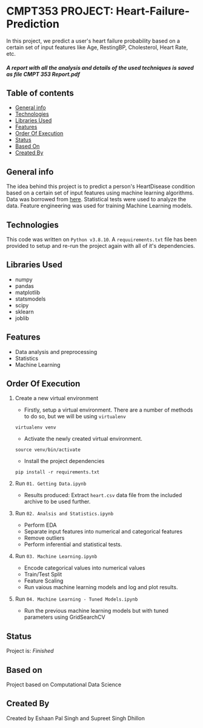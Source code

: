 # CMPT353 PROJECT: Heart-Failure-Prediction
In this project, we predict a user's heart failure probability based on a certain set of input features like Age, RestingBP, Cholesterol, Heart Rate, etc.

#### _A report with all the analysis and details of the used techniques is saved as file CMPT 353 Report.pdf_

## **Table of contents**
* [General info](#general-info)
* [Technologies](#technologies)
* [Libraries Used](#libraries-used)
* [Features](#features)
* [Order Of Execution](#order-of-execution)
* [Status](#status)
* [Based On](#based-on)
* [Created By](#created-by)

## General info
The idea behind this project is to predict a person's HeartDisease condition based on a certain set of input features using machine learning algorithms. Data was borrowed from [here](https://www.kaggle.com/datasets/fedesoriano/heart-failure-prediction). Statistical tests were used to analyze the data. Feature engineering was used for training Machine Learning models.

## Technologies
This code was written on `Python v3.8.10`. A `requuirements.txt` file has been provided to setup and re-run the project again with all of it's dependencies.

## Libraries Used
* numpy
* pandas
* matplotlib 
* statsmodels
* scipy 
* sklearn
* joblib

## Features
* Data analysis and preprocessing
* Statistics
* Machine Learning

## Order Of Execution

1) Create a new virtual environment
    * Firstly, setup a virtual environment. There are a number of methods to do so, but we will be using `virtualenv`

    ```
    virtualenv venv
    ```
    * Activate the newly created virtual environment.
    ```
    source venv/bin/activate
    ```
    * Install the project dependencies
    ```
    pip install -r requirements.txt
    ```
2) Run `01. Getting Data.ipynb` 
    * Results produced: Extract `heart.csv` data file from the included archive to be used further.
3) Run `02. Analsis and Statistics.ipynb`
    * Perform EDA
    * Separate input features into numerical and categorical features
    * Remove outliers
    * Perform inferential and statistical tests.
4) Run `03. Machine Learning.ipynb`
    * Encode categorical values into numerical values
    * Train/Test Split
    * Feature Scaling
    * Run vaious machine learning models and log and plot results.

5) Run `04. Machine Learning - Tuned Models.ipynb`
    * Run the previous machine learning models but with tuned parameters using GridSearchCV

## Status
Project is:  _Finished_

## Based on
Project based on Computational Data Science

## Created By
Created by Eshaan Pal Singh and Supreet Singh Dhillon